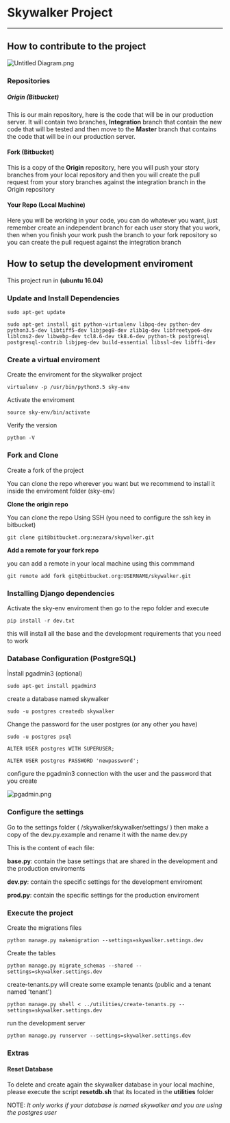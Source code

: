 # Skywalker Project
---

## How to contribute to the project

![Untitled Diagram.png](https://bitbucket.org/repo/MyGzrq/images/1091835688-Untitled%20Diagram.png)

### Repositories
##### Origin (Bitbucket)

This is our main repository, here is the code that will be in our production server. It will contain two branches, **Integration** branch that contain the new code that will be tested and then move to the **Master** branch that contains the code that will be in our production server.

#### Fork (Bitbucket)

This is a copy of the **Origin** repository, here you will push your story branches from your local repository and then you will create the pull request from your story branches against the integration branch in the Origin repository

#### Your Repo (Local Machine)

Here you will be working in your code, you can do whatever you want, just remember create an independent branch for each user story that you work, then when you finish your work push the branch to your fork repository so you can create the pull request against the integration branch


## How to setup the development enviroment

This project run in **(ubuntu 16.04)**

### Update and Install Dependencies

`sudo apt-get update`

`sudo apt-get install git python-virtualenv libpq-dev python-dev python3.5-dev libtiff5-dev libjpeg8-dev zlib1g-dev libfreetype6-dev liblcms2-dev libwebp-dev tcl8.6-dev tk8.6-dev python-tk postgresql postgresql-contrib libjpeg-dev build-essential libssl-dev libffi-dev`

### Create a virtual enviroment

Create the enviroment for the skywalker project

`virtualenv -p /usr/bin/python3.5 sky-env`

Activate the enviroment

`source sky-env/bin/activate`

Verify the version

`python -V`


### Fork and Clone

Create a fork of the project


You can clone the repo wherever you want but we recommend to install it inside the enviroment folder (sky-env)


**Clone the origin repo**

You can clone the repo Using SSH
(you need to configure the ssh key in bitbucket)

`git clone git@bitbucket.org:nezara/skywalker.git`

**Add a remote for your fork repo**

you can add a remote in your local machine using this commmand

`git remote add fork git@bitbucket.org:USERNAME/skywalker.git`


### Installing Django dependencies

Activate the sky-env enviroment then go to the repo folder and execute

`pip install -r dev.txt`

this will install all the base and the development requirements that you need to work


### Database Configuration (PostgreSQL)

Ìnstall pgadmin3 (optional)

`sudo apt-get install pgadmin3`

create a database named skywalker

`sudo -u postgres createdb skywalker`

Change the password for the user postgres (or any other you have)

`sudo -u postgres psql`

`ALTER USER postgres WITH SUPERUSER;`

`ALTER USER postgres PASSWORD 'newpassword';`

configure the pgadmin3 connection with the user and the password that you create


![pgadmin.png](https://bitbucket.org/repo/jqbXE8/images/663939298-pgadmin.png)

### Configure the settings

Go to the settings folder  ( /skywalker/skywalker/settings/ ) then make a copy of the dev.py.example and rename it with the name dev.py

This is the content of each file:

**base.py**: contain the base settings that are shared in the development and the production enviroments

**dev.py**: contain the specific settings for the development enviroment

**prod.py**: contain the specific settings for the production enviroment


### Execute the project

Create the migrations files

`python manage.py makemigration --settings=skywalker.settings.dev`

Create the tables

`python manage.py migrate_schemas --shared --settings=skywalker.settings.dev`

create-tenants.py will create some example tenants (public and a tenant named 'tenant')

`python manage.py shell < ../utilities/create-tenants.py --settings=skywalker.settings.dev`

run the development server

`python manage.py runserver --settings=skywalker.settings.dev`


### Extras

#### Reset Database
To delete and create again the skywalker database in your local machine, please execute the script **resetdb.sh** that its located in the **utilities** folder

NOTE: *It only works if your database is named skywalker and you are using the postgres user*